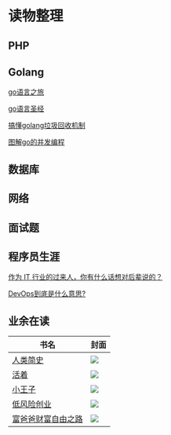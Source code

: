 # 读物整理
## PHP
## Golang
[go语言之旅](https://tour.golang.org/)

[go语言圣经](https://books.studygolang.com/gopl-zh/)

[搞懂golang垃圾回收机制](https://juejin.im/post/6844903917650722829)

[图解go的并发编程](https://studygolang.com/articles/13875)
## 数据库
## 网络
## 面试题
## 程序员生涯
[作为 IT 行业的过来人，你有什么话想对后辈说的？](https://www.zhihu.com/question/312019918/answer/1494300947)

[DevOps到底是什么意思?](https://zhuanlan.zhihu.com/p/91371659)

## 业余在读
| 书名 | 封面 |
| --- | --- |
| [人类简史](https://book.douban.com/subject/25985021/) | ![](https://tva1.sinaimg.cn/large/0081Kckwly1gk1rdcxvwkj307i0aumxd.jpg) |
| [活着](https://book.douban.com/subject/4913064/) | ![](https://tva1.sinaimg.cn/large/0081Kckwly1gk1rcs1a7wj307i0b33yq.jpg) |
| [小王子](https://book.douban.com/subject/20443559/) | ![](https://tva1.sinaimg.cn/large/0081Kckwly1gk1rc7texfj307i0ay74z.jpg) |
| [低风险创业](https://book.douban.com/subject/33395019/)  | ![](https://tva1.sinaimg.cn/large/0081Kckwly1gk1rbihndej307i0a4jrj.jpg) |
| [富爸爸财富自由之路](https://book.douban.com/subject/1004118/) | ![](https://tva1.sinaimg.cn/large/0081Kckwly1gk1re9s0i2j307i0b8gmj.jpg) |

